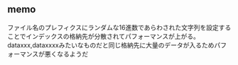 ## memo
ファイル名のプレフィクスにランダムな16進数であらわされた文字列を設定することでインデックスの格納先が分散されてパフォーマンスが上がる。
dataxxx,dataxxxxみたいなものだと同じ格納先に大量のデータが入るためパフォーマンスが悪くなるようだ

